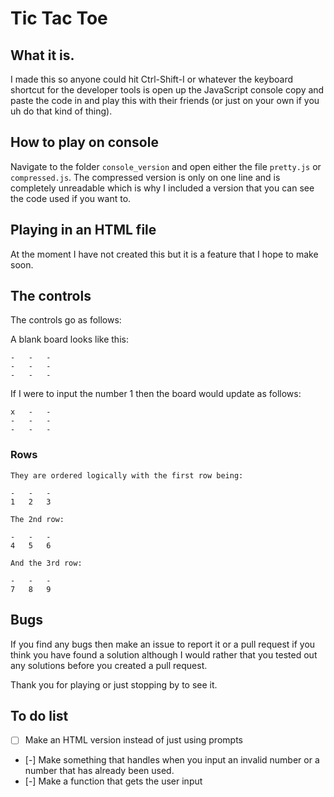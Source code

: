 # Tic Tac Toe

## What it is.

I made this so anyone could hit Ctrl-Shift-I or whatever the keyboard shortcut for the developer tools is open up the JavaScript console copy and paste the code in and play this with their friends (or just on your own if you uh do that kind of thing).

## How to play on console

Navigate to the folder `console_version` and open either the file `pretty.js` or `compressed.js`. The compressed version is only on one line and is completely unreadable which is why I included a version that you can see the code used if you want to.

## Playing in an HTML file

At the moment I have not created this but it is a feature that I hope to make soon.

## The controls

The controls go as follows:

A blank board looks like this:
```
-   -   -
-   -   -
-   -   -
```
If I were to input the number 1 then the board would update as follows:
```
x   -   -
-   -   -
-   -   -
```

### Rows

```
They are ordered logically with the first row being:

-   -   -
1   2   3

The 2nd row:

-   -   -
4   5   6

And the 3rd row:

-   -   -
7   8   9
```

## Bugs

If you find any bugs then make an issue to report it or a pull request if you think you have found a solution although I would rather that you tested out any solutions before you created a pull request.

Thank you for playing or just stopping by to see it.

## To do list

- [ ] Make an HTML version instead of just using prompts
- [-] Make something that handles when you input an invalid number or a number that has already been used.
- [-] Make a function that gets the user input